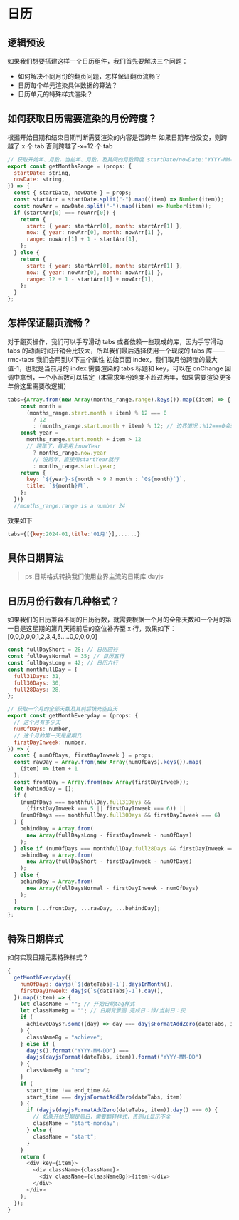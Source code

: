 # 日历

## 逻辑预设

如果我们想要搭建这样一个日历组件，我们首先要解决三个问题：

- 如何解决不同月份的翻页问题，怎样保证翻页流畅？
- 日历每个单元渲染具体数据的算法？
- 日历单元的特殊样式渲染？

## 如何获取日历需要渲染的月份跨度？

根据开始日期和结束日期判断需要渲染的内容是否跨年
如果日期年份没变，则跨越了 x 个 tab
否则跨越了-x+12 个 tab

```js
// 获取开始年、月数，当前年、月数，及其间的月数跨度 startDate/nowDate:"YYYY-MM-DD"
export const getMonthsRange = (props: {
  startDate: string,
  nowDate: string,
}) => {
  const { startDate, nowDate } = props;
  const startArr = startDate.split("-").map((item) => Number(item));
  const nowArr = nowDate.split("-").map((item) => Number(item));
  if (startArr[0] === nowArr[0]) {
    return {
      start: { year: startArr[0], month: startArr[1] },
      now: { year: nowArr[0], month: nowArr[1] },
      range: nowArr[1] + 1 - startArr[1],
    };
  } else {
    return {
      start: { year: startArr[0], month: startArr[1] },
      now: { year: nowArr[0], month: nowArr[1] },
      range: 12 + 1 - startArr[1] + nowArr[1],
    };
  }
};
```

## 怎样保证翻页流畅？

对于翻页操作，我们可以手写滑动 tabs 或者依赖一些现成的库，因为手写滑动 tabs 的动画时间开销会比较大，所以我们最后选择使用一个现成的 tabs 库——rmc-tabs
我们会用到以下三个属性
初始页面 index，我们取月份跨度的最大值-1，也就是当前月的 index
需要渲染的 tabs 标题和 key，可以在 onChange 回调中拿到，一个小函数可以搞定（本需求年份跨度不超过两年，如果需要渲染更多年份这里需要改逻辑）

```js
tabs={Array.from(new Array(months_range.range).keys()).map((item) => {
    const month =
      (months_range.start.month + item) % 12 === 0
        ? 12
        : (months_range.start.month + item) % 12; // 边界情况：%12===0会转成0
    const year =
      months_range.start.month + item > 12
      // 跨年了，肯定用上nowYear
        ? months_range.now.year
        // 没跨年，直接用startYear就行
        : months_range.start.year;
    return {
      key: `${year}-${month > 9 ? month : `0${month}`}`,
      title: `${month}月`,
    };
  })}
  //months_range.range is a number 24
```

效果如下

```js
tabs={[{key:2024-01,title:'01月'}],......}
```

## 具体日期算法

> ps.日期格式转换我们使用业界主流的日期库 dayjs

## 日历月份行数有几种格式？

如果我们的日历兼容不同的日历行数，就需要根据一个月的全部天数和一个月的第一日是这星期的第几天把前后的空位补齐至 x 行，效果如下：
[0,0,0,0,0,1,2,3,4,5.....0,0,0,0,0]

```js
const fullDayShort = 28; // 日历四行
const fullDaysNormal = 35; // 日历五行
const fullDaysLong = 42; // 日历六行
const monthfullDay = {
  full31Days: 31,
  full30Days: 30,
  full28Days: 28,
};

// 获取一个月的全部天数及其前后填充空白天
export const getMonthEveryday = (props: {
  // 这个月有多少天
  numOfDays: number,
  // 这个月的第一天是星期几
  firstDayInweek: number,
}) => {
  const { numOfDays, firstDayInweek } = props;
  const rawDay = Array.from(new Array(numOfDays).keys()).map(
    (item) => item + 1
  );
  const frontDay = Array.from(new Array(firstDayInweek));
  let behindDay = [];
  if (
    (numOfDays === monthfullDay.full31Days &&
      (firstDayInweek === 5 || firstDayInweek === 6)) ||
    (numOfDays === monthfullDay.full30Days && firstDayInweek === 6)
  ) {
    behindDay = Array.from(
      new Array(fullDaysLong - firstDayInweek - numOfDays)
    );
  } else if (numOfDays === monthfullDay.full28Days && firstDayInweek === 0) {
    behindDay = Array.from(
      new Array(fullDayShort - firstDayInweek - numOfDays)
    );
  } else {
    behindDay = Array.from(
      new Array(fullDaysNormal - firstDayInweek - numOfDays)
    );
  }
  return [...frontDay, ...rawDay, ...behindDay];
};
```

## 特殊日期样式

如何实现日期元素特殊样式？

```js
{
  getMonthEveryday({
    numOfDays: dayjs(`${dateTabs}-1`).daysInMonth(),
    firstDayInweek: dayjs(`${dateTabs}-1`).day(),
  }).map((item) => {
    let className = ""; // 开始日期tag样式
    let classNameBg = ""; // 日期背景圆 完成日：绿/当前日：灰
    if (
      achieveDays?.some((day) => day === dayjsFormatAddZero(dateTabs, item))
    ) {
      classNameBg = "achieve";
    } else if (
      dayjs().format("YYYY-MM-DD") ===
      dayjs(dayjsFormat(dateTabs, item)).format("YYYY-MM-DD")
    ) {
      classNameBg = "now";
    }
    if (
      start_time !== end_time &&
      start_time === dayjsFormatAddZero(dateTabs, item)
    ) {
      if (dayjs(dayjsFormatAddZero(dateTabs, item)).day() === 0) {
        // 如果开始日期是周日，需要翻转样式，否则ui显示不全
        className = "start-monday";
      } else {
        className = "start";
      }
    }
    return (
      <div key={item}>
        <div className={className}>
          <div className={classNameBg}>{item}</div>
        </div>
      </div>
    );
  });
}
```
